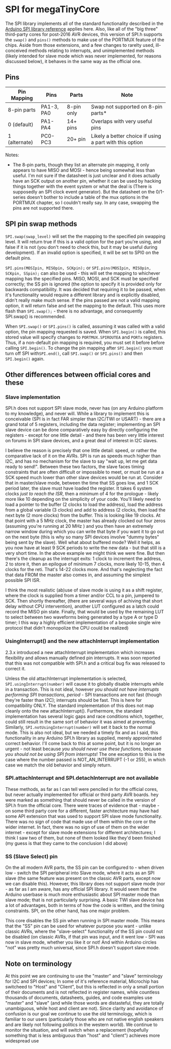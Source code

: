 # SPI for megaTinyCore
The SPI library implements all of the standard functionality described in the [Arduino SPI library reference](https://www.arduino.cc/en/reference/SPI) applies here. Also, like all of the "big three" third-party cores for post-2016 AVR devices, this version of SPI.h supports the `swap()` and `pins()` methods to make use of the PORTMUX feature of the chips. Aside from those extensions, and a few changes to rarelty used, ill-conceived methods relating to interrupts, and unimplemented methods (likely intended for slave mode which was never implemented, for reasons discussed below), it behaves in the same way as the official one.

## Pins
| Pin Mapping   | Pins        | Parts           | Note                                                    |
|---------------|-------------|-----------------|---------------------------------------------------------|
| 8-pin parts   | PA1-3, PA0  | 8-pin only      | Swap not supported on 8-pin parts*                      |
| 0 (default)   | PA1-PA4     | 14+ pins        | Overlaps with very useful pins                          |
| 1 (alternate) | PC0-PC3     | 20+ pin         | Likely a better choice if using a part with this option |

Notes:
* The 8-pin parts, though they list an alternate pin mapping, it only appears to have MISO and MOSI - hence being somewhat less than useful. I'm not sure if the datasheet is just unclear and it does actually have an SCK output on another pin, whether it can be used by hacking things together with the event system or what the deal is (There is supposedly an SPI clock event generator). But the datasheet on the 0/1-series doesn't bother to include a table of the mux options in the PORTMUX chapter, so I couldn't really say. In any case, swapping the pins are not supported there.


## SPI pin swap methods
`SPI.swap(swap_level)` will set the the mapping to the specified pin swapping level. It will return true if this is a valid option for the part you're using, and false if it is not (you don't need to check this, but it may be useful during development). If an invalid option is specified, it will be set to SPI0 on the default pins.

`SPI.pins(MOSIpin, MISOpin, SCKpin);` or `SPI.pins(MOSIpin, MISOpin, SCKpin, SSpin);` can also be used - this will set the mapping to whichever mapping has the specified pins. MISO, MOSI, and SCK must be specified correctly; the SS pin is ignored (the option to specify it is provided only for backwards compatibility. It was decided that requiring it to be passed, when it's functionality would require a different library and is explicitly disabled, didn't really make much sense. If the pins passed are not a valid mapping option, it will return false and set the mapping to the default. This uses more flash than `SPI.swap();` - there is no advantage, and consequently SPI.swap() is recommended.

When `SPI.swap()` or `SPI.pins()` is called, assuming it was called with a valid option, the pin mapping requested is saved. When `SPI.begin()` is called, this stored value will specify changes to `PORTMUX.SPIROUTEA` and `PORTx` registers. Thus, if a non-default pin mapping is required, you must set it before before calling `SPI.begin()`. To change the pin mapping after `SPI.begin()` you must turn off SPI with`SPI.end()`, call `SPI.swap()` or `SPI.pins()` and then `SPI.begin()` again.

## Other differences between official cores and these

### Slave implementation
SPI.h does not support SPI slave mode, never has (on any Arduino platform to my knowledge), and never will. While a library to implement this is conceivable (SPI is in fact FAR simpler than I2C/TWI or USART) - there are a grand total of 5 registers, including the data register; implementing an SPI slave device can be done comparatively easy by directly configuring the registers - except for one little detail - and there has been very little interest on forums in SPI slave devices, and a great deal of interest in I2C slaves.

I believe the reason is precisely that one little detail: speed, or rather the comparative lack of it on the AVRs. SPI is run as speeds much higher than I2C, and has no mechanism for the slave to say "wait up, let me get data ready to send!". Between these two factors, the slave faces timing constraints that are often difficult or impossible to meet, or must be run at a SCK speed much lower than other slave devices would be run at. Consider that in master/slave mode, between the time that SS goes low, and 1 SCK period later, the slave must have loaded the register. It takes 6 system clocks *just to reach the ISR*, then a minimum of 4 for the prologue - likely more like 10 depending on the simplicity of your code. You'll likely need to load a pointer to the buffer (2 clocks to load the address), load the address from a global variable (3 clocks) and add to address (2 clocks, then load the next byte (2 more clocks) from the buffer. This is looking like 19 clocks. At that point with a 5 MHz clock, the master has already clocked out four zeros (assuming you're running at 20 MHz ) and you then have an extremely narrow window during which you can write that byte if you want it to go out on the next byte (this is why so many SPI devices involve "dummy bytes" being sent by the slave). Well what about buffered mode? Well it helps, as you now have at least 9 SCK periods to write the new data - but that still is a very short time. In the above example we might think we were fine. But then there's the cleanup as the interrupt exits: 1 clock to increment the address, 2 to store it, then an epilogue of minimum 7 clocks, more likely 10-15, then 4 clocks for the reti. That's 14-22 clocks more. And that's neglecting the fact that data FROM the master also comes in, and assuming the simplest possible SPI ISR.

I think the most realistic (ab)use of slave mode is using it as a shift register, where the clock is supplied from a timer and/or CCL to a pin, jumpered to SCK. Then shortly thereafter, (there are several ways of achiving that short delay without CPU intervention), another LUT configured as a latch could record the MISO pin state. Finally, that would be used by the remaining LUT to select between two waveforms being generated by a type A or type D timer; I this way a highly efficient implementation of a bespoke single wire protocol that didn't monopolize the CPU could be realized)

### UsingInterrupt() and the new attachInterrupt implementation
2.3.x introduced a new attachInterrupt implementation which increases flexibility and allows manually defined pin interrupts. It was soon reported that this was not compatible with SPI.h and a critical bug fix was released to correct it.

Unless the old attachInterrupt implementation is selected, `SPI.usingInterrupt(number)` will cause it to globally disable interrupts while in a transaction. This is not ideal, however *you should not have interrupts performing SPI transactions, period* - SPI transactions are not fast (though they're faster than I2C); interrupts should be fast. This is here for compatibility ONLY. The standard implementation of this does not map cleanly onto the new attachInterrupt(). Furthermore, the standard implementation has several logic gaps and race conditions which, together, could still result in the same sort of behavior it was aimed at preventing.
Similarly, `SPI.notUsingInterrupt(number)` will set it back to the normal mode. This is also not ideal, but we needed a timely fix and as I said, this functionality in any Arduino SPI.h library as supplied, merely approximated correct behavior. I'll come back to this at some point, but it is no longer an urgent - not least because *you should never use these functions*, because *you should not be using SPI from interrupts*! The one exception to this is the case where the number passed is NOT_AN_INTERRUPT (-1 or 255), in which case we match the old behavior and simply return.

### SPI.attachInterrupt and SPI.detachInterrupt are not available
These methods, as far as I can tell were penciled in for the official cores, but never actually implemented for official or third party AVR boards. hey were marked as something that should never be called in the version of SPI.h from the official core. There were traces of evidence that - maybe - on some third party core for a different, faster architecture may have had some API extension that was used to support SPI slave mode functionality. There was no sign of code that made use of them within the core or the wider internet. In fact, there was no sign of use of them on the wider internet - except for slave mode extensions for different architectures; I think I saw two of them, but none of them looked like they'd been finished (my guess is that they came to the conclusion I did above)

### SS (Slave Select) pin
On the all modern AVR parts, the SS pin can be configured to - when driven low -  switch the SPI peripheral into Slave mode, where it acts as an SPI slave (the same feature was present on the classic AVR parts, except now we can disable this). However, this library does not support slave mode (nor - as far as I am aware, has any official SPI library. It would seem that the Arduino userbase is much more enthusiastic about SPI master mode than slave mode; that is not particularly surprising. A basic TWI slave device has a lot of advantages, both in terms of how the code is written, and the timing constraints. SPI, on the other hand, has one major problem.

This core disables the SS pin when running in SPI master mode. This means that the "SS" pin can be used for whatever purpose you want - unlike classic AVRs, where the "slave-select" functionality of the SS pin could not be disabled (on classic AVRs, if that pin was input, and it went low - SPI was now in slave mode, whether you like it or not! And within Arduino circles "not" was pretty much universal, since SPI.h doesn't support slave mode.

## Note on terminology
At this point we are continuing to use the "master" and "slave" terminology for I2C and SPI devices; In some of it's reference material, Microchip has switcheed to "Host" and "Client", but this is reflected in only a small portion of their documents and is not reflected in register names, while countless thousands of documents, datasheets, guides, and code examples use "master" and "slave" (and while those words are distasteful, they are totally unambiguous, while host and client are not). Since clarity and avoidance of confusion is our goal we continue to use the old terminology, which is familiar to our users (particularly those who are not native english speakers and are likely not following politics in the western world). We continue to monitor the situation, and will switch when a replacement (hopefully something that is less ambiguous than "host" and "client") achieves more widespread use
